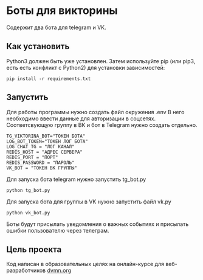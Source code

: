 # Боты для викторины


Содержит два бота для telegram и VK.


## Как установить

Python3 должен быть уже установлен. Затем используйте pip (или pip3, есть есть конфликт с Python2) для установки зависимостей:

```
pip install -r requirements.txt
```

## Запустить


Для работы программы нужно создать файл окружения .env
В него необходимо ввести данные для авторизации в соцсетях.
Соответсвующую группу в ВК и бот в Telegram нужно создать отдельно.


```
TG_VIKTORINA_BOT="ТОКЕН БОТА"
LOG_BOT_TOKEN="ТОКЕН ЛОГ БОТА"
LOG_CHAT_TG = "ЛОГ КАНАЛ"
REDIS_HOST = "АДРЕС СЕРВЕРА"
REDIS_PORT = "ПОРТ"
REDIS_PASSWORD = "ПАРОЛЬ"
VK_BOT = "ТОКЕН ВК ГРУППЫ"
```

Для запуска бота telegram нужно запустить tg_bot.py

```
python tg_bot.py
```

Для запуска бота для группы в VK нужно запустить файл vk.py

```
python vk_bot.py
```
Боты будут присылать уведомления о важных событиях и присылать ошибки пользователю через телеграм.


## Цель проекта

Код написан в образовательных целях на онлайн-курсе для веб-разработчиков [dvmn.org](dvmn.org)
